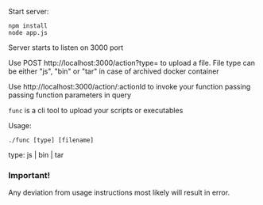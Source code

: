 Start server:

```
npm install
node app.js
```
Server starts to listen on 3000 port

Use POST http://localhost:3000/action?type=<filetype> to upload a file.
File type can be either "js", "bin" or "tar" in case of archived docker container

Use http://localhost:3000/action/:actionId to invoke your function
passing passing function parameters in query

```func``` is a cli tool to upload your scripts or executables

Usage:

```
./func [type] [filename]
```

type: js | bin | tar

### **Important!**

Any deviation from usage instructions most likely will result in error.